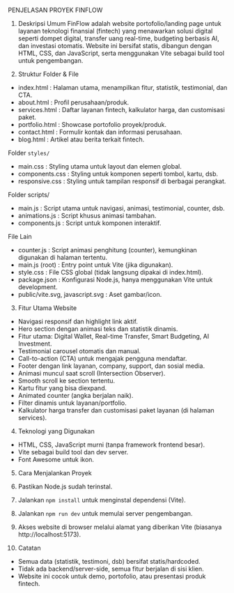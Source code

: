 PENJELASAN PROYEK FINFLOW

 1. Deskripsi Umum
FinFlow adalah website portofolio/landing page untuk layanan teknologi finansial (fintech) yang menawarkan solusi digital seperti dompet digital, transfer uang real-time, budgeting berbasis AI, dan investasi otomatis. Website ini bersifat statis, dibangun dengan HTML, CSS, dan JavaScript, serta menggunakan Vite sebagai build tool untuk pengembangan.

2. Struktur Folder & File
- index.html : Halaman utama, menampilkan fitur, statistik, testimonial, dan CTA.
- about.html : Profil perusahaan/produk.
- services.html : Daftar layanan fintech, kalkulator harga, dan customisasi paket.
- portfolio.html : Showcase portofolio proyek/produk.
- contact.html : Formulir kontak dan informasi perusahaan.
- blog.html : Artikel atau berita terkait fintech.

Folder `styles/`
- main.css : Styling utama untuk layout dan elemen global.
- components.css : Styling untuk komponen seperti tombol, kartu, dsb.
- responsive.css : Styling untuk tampilan responsif di berbagai perangkat.

Folder scripts/
- main.js : Script utama untuk navigasi, animasi, testimonial, counter, dsb.
- animations.js : Script khusus animasi tambahan.
- components.js : Script untuk komponen interaktif.

File Lain
- counter.js : Script animasi penghitung (counter), kemungkinan digunakan di halaman tertentu.
- main.js (root) : Entry point untuk Vite (jika digunakan).
- style.css : File CSS global (tidak langsung dipakai di index.html).
- package.json : Konfigurasi Node.js, hanya menggunakan Vite untuk development.
- public/vite.svg, javascript.svg : Aset gambar/icon.

3. Fitur Utama Website
- Navigasi responsif dan highlight link aktif.
- Hero section dengan animasi teks dan statistik dinamis.
- Fitur utama: Digital Wallet, Real-time Transfer, Smart Budgeting, AI Investment.
- Testimonial carousel otomatis dan manual.
- Call-to-action (CTA) untuk mengajak pengguna mendaftar.
- Footer dengan link layanan, company, support, dan sosial media.
- Animasi muncul saat scroll (Intersection Observer).
- Smooth scroll ke section tertentu.
- Kartu fitur yang bisa diexpand.
- Animated counter (angka berjalan naik).
- Filter dinamis untuk layanan/portfolio.
- Kalkulator harga transfer dan customisasi paket layanan (di halaman services).

4. Teknologi yang Digunakan
- HTML, CSS, JavaScript murni (tanpa framework frontend besar).
- Vite sebagai build tool dan dev server.
- Font Awesome untuk ikon.

5. Cara Menjalankan Proyek
1. Pastikan Node.js sudah terinstal.
2. Jalankan `npm install` untuk menginstal dependensi (Vite).
3. Jalankan `npm run dev` untuk memulai server pengembangan.
4. Akses website di browser melalui alamat yang diberikan Vite (biasanya http://localhost:5173).

6. Catatan
- Semua data (statistik, testimoni, dsb) bersifat statis/hardcoded.
- Tidak ada backend/server-side, semua fitur berjalan di sisi klien.
- Website ini cocok untuk demo, portofolio, atau presentasi produk fintech.

